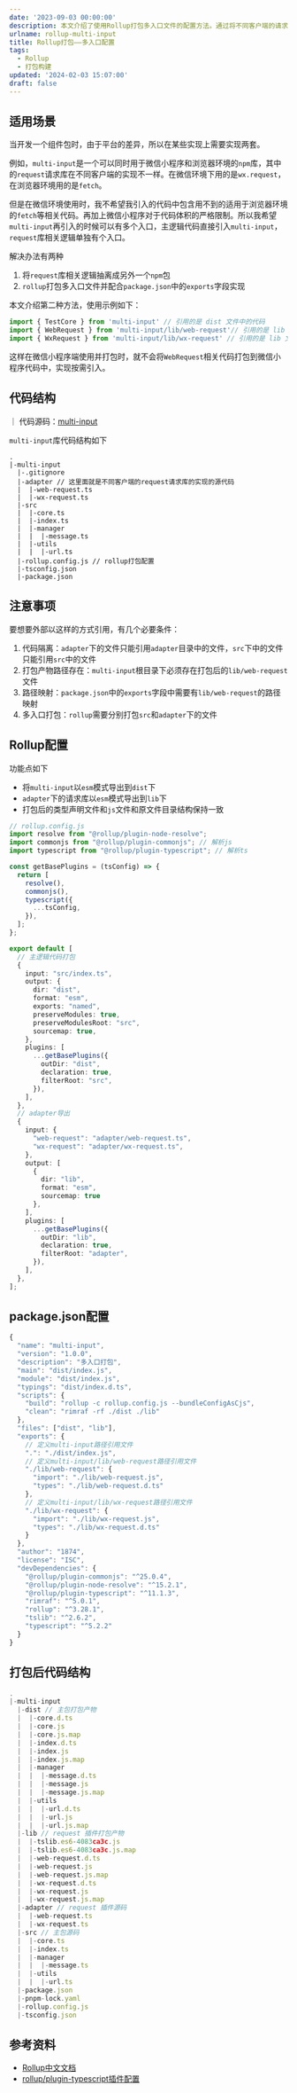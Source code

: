 ```yaml
---
date: '2023-09-03 00:00:00'
description: 本文介绍了使用Rollup打包多入口文件的配置方法。通过将不同客户端的请求库逻辑分离成独立的入口文件，并配合package.json中的exports字段，实现按需引入。同时提供了代码结构、注意事项、Rollup配置和package.json配置的示例。
urlname: rollup-multi-input
title: Rollup打包——多入口配置
tags:
  - Rollup
  - 打包构建
updated: '2024-02-03 15:07:00'
draft: false
---
```


## 适用场景


当开发一个组件包时，由于平台的差异，所以在某些实现上需要实现两套。


例如，`multi-input`是一个可以同时用于微信小程序和浏览器环境的`npm`库，其中的`request`请求库在不同客户端的实现不一样。在微信环境下用的是`wx.request`，在浏览器环境用的是`fetch`。


但是在微信环境使用时，我不希望我引入的代码中包含用不到的适用于浏览器环境的`fetch`等相关代码。再加上微信小程序对于代码体积的严格限制。所以我希望`multi-input`再引入的时候可以有多个入口，主逻辑代码直接引入`multi-input`，`request`库相关逻辑单独有个入口。


解决办法有两种

1. 将`request`库相关逻辑抽离成另外一个`npm`包
2. `rollup`打包多入口文件并配合`package.json`中的`exports`字段实现

本文介绍第二种方法，使用示例如下：


```javascript
import { TestCore } from 'multi-input' // 引用的是 dist 文件中的代码
import { WebRequest } from 'multi-input/lib/web-request'// 引用的是 lib 文件中的代码
import { WxRequest } from 'multi-input/lib/wx-request' // 引用的是 lib 文件中的代码
```


这样在微信小程序端使用并打包时，就不会将`WebRequest`相关代码打包到微信小程序代码中，实现按需引入。


## 代码结构


｜ 代码源码：[multi-input](https://github.com/LetTTGACO/build-project/tree/master/rollup/multi-input)


`multi-input`库代码结构如下


```text
.
|-multi-input
  |-.gitignore
  |-adapter // 这里面就是不同客户端的request请求库的实现的源代码
  |  |-web-request.ts
  |  |-wx-request.ts
  |-src
  |  |-core.ts
  |  |-index.ts
  |  |-manager
  |  |  |-message.ts
  |  |-utils
  |  |  |-url.ts
  |-rollup.config.js // rollup打包配置
  |-tsconfig.json
  |-package.json
```


## 注意事项


要想要外部以这样的方式引用，有几个必要条件：

1. 代码隔离：`adapter`下的文件只能引用`adapter`目录中的文件，`src`下中的文件只能引用`src`中的文件
2. 打包产物路径存在：`multi-input`根目录下必须存在打包后的`lib/web-request`文件
3. 路径映射：`package.json`中的`exports`字段中需要有`lib/web-request`的路径映射
4. 多入口打包：`rollup`需要分别打包`src`和`adapter`下的文件

## Rollup配置


功能点如下

- 将`multi-input`以`esm`模式导出到`dist`下
- `adapter`下的请求库以`esm`模式导出到`lib`下
- 打包后的类型声明文件和`js`文件和原文件目录结构保持一致

```typescript
// rollup.config.js
import resolve from "@rollup/plugin-node-resolve";
import commonjs from "@rollup/plugin-commonjs"; // 解析js
import typescript from "@rollup/plugin-typescript"; // 解析ts

const getBasePlugins = (tsConfig) => {
  return [
    resolve(),
    commonjs(),
    typescript({
      ...tsConfig,
    }),
  ];
};

export default [
  // 主逻辑代码打包
  {
    input: "src/index.ts",
    output: {
      dir: "dist",
      format: "esm",
      exports: "named",
      preserveModules: true,
      preserveModulesRoot: "src",
      sourcemap: true,
    },
    plugins: [
      ...getBasePlugins({
        outDir: "dist",
        declaration: true,
        filterRoot: "src",
      }),
    ],
  },
  // adapter导出
  {
    input: {
      "web-request": "adapter/web-request.ts",
      "wx-request": "adapter/wx-request.ts",
    },
    output: [
      {
        dir: "lib",
        format: "esm",
        sourcemap: true
      },
    ],
    plugins: [
      ...getBasePlugins({
        outDir: "lib",
        declaration: true,
        filterRoot: "adapter",
      }),
    ],
  },
];
```


## package.json配置


```typescript
{
  "name": "multi-input",
  "version": "1.0.0",
  "description": "多入口打包",
  "main": "dist/index.js",
  "module": "dist/index.js",
  "typings": "dist/index.d.ts",
  "scripts": {
    "build": "rollup -c rollup.config.js --bundleConfigAsCjs",
    "clean": "rimraf -rf ./dist ./lib"
  },
  "files": ["dist", "lib"],
  "exports": {
    // 定义multi-input路径引用文件
    ".": "./dist/index.js",
    // 定义multi-input/lib/web-request路径引用文件
    "./lib/web-request": {
      "import": "./lib/web-request.js",
      "types": "./lib/web-request.d.ts"
    },
    // 定义multi-input/lib/wx-request路径引用文件
    "./lib/wx-request": {
      "import": "./lib/wx-request.js",
      "types": "./lib/wx-request.d.ts"
    }
  },
  "author": "1874",
  "license": "ISC",
  "devDependencies": {
    "@rollup/plugin-commonjs": "^25.0.4",
    "@rollup/plugin-node-resolve": "^15.2.1",
    "@rollup/plugin-typescript": "^11.1.3",
    "rimraf": "^5.0.1",
    "rollup": "^3.28.1",
    "tslib": "^2.6.2",
    "typescript": "^5.2.2"
  }
}
```


## 打包后代码结构


```typescript
.
|-multi-input
  |-dist // 主包打包产物
  |  |-core.d.ts
  |  |-core.js
  |  |-core.js.map
  |  |-index.d.ts
  |  |-index.js
  |  |-index.js.map
  |  |-manager
  |  |  |-message.d.ts
  |  |  |-message.js
  |  |  |-message.js.map
  |  |-utils
  |  |  |-url.d.ts
  |  |  |-url.js
  |  |  |-url.js.map
  |-lib // request 插件打包产物
  |  |-tslib.es6-4083ca3c.js
  |  |-tslib.es6-4083ca3c.js.map
  |  |-web-request.d.ts
  |  |-web-request.js
  |  |-web-request.js.map
  |  |-wx-request.d.ts
  |  |-wx-request.js
  |  |-wx-request.js.map
  |-adapter // request 插件源码
  |  |-web-request.ts
  |  |-wx-request.ts
  |-src // 主包源码
  |  |-core.ts
  |  |-index.ts
  |  |-manager
  |  |  |-message.ts
  |  |-utils
  |  |  |-url.ts
  |-package.json
  |-pnpm-lock.yaml
  |-rollup.config.js
  |-tsconfig.json
```


## 参考资料

- [Rollup中文文档](https://cn.rollupjs.org/introduction/)
- [rollup/plugin-typescript插件配置](https://www.npmjs.com/package/@rollup/plugin-typescript)
